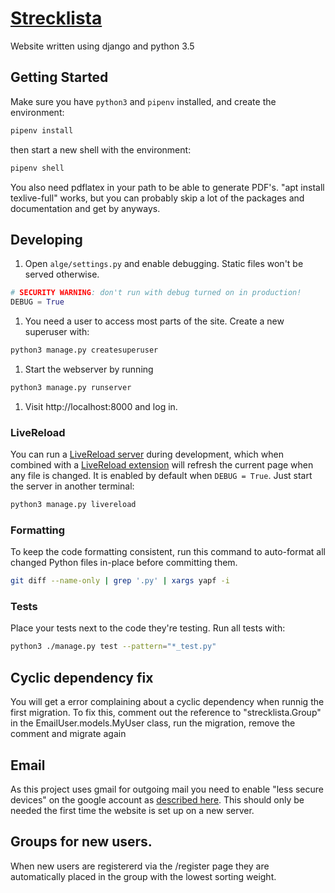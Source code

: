# [Strecklista](http://streque.se)

Website written using django and python 3.5


## Getting Started
Make sure you have `python3` and `pipenv` installed, and create the environment:
```sh
pipenv install
```
then start a new shell with the environment:
```sh
pipenv shell
```

You also need pdflatex in your path to be able to generate PDF's.
"apt install texlive-full" works, but you can probably skip a lot of the
packages and documentation and get by anyways.

## Developing
1. Open `alge/settings.py` and enable debugging. Static files won't be served otherwise.
```py
# SECURITY WARNING: don't run with debug turned on in production!
DEBUG = True
```

1. You need a user to access most parts of the site. Create a new superuser with:
```sh
python3 manage.py createsuperuser
```

1. Start the webserver by running
```sh
python3 manage.py runserver
```

1. Visit http://localhost:8000 and log in.

### LiveReload
You can run a [LiveReload server](https://github.com/tjwalch/django-livereload-server)
during development, which when combined with a [LiveReload extension](https://chrome.google.com/webstore/detail/livereload/jnihajbhpnppcggbcgedagnkighmdlei?utm_source=chrome-app-launcher-info-dialog)
will refresh the current page when any file is changed. It is enabled by
default when `DEBUG = True`. Just start the server in another terminal:

```sh
python3 manage.py livereload
```

### Formatting
To keep the code formatting consistent, run this command to auto-format all
changed Python files in-place before committing them.

```sh
git diff --name-only | grep '.py' | xargs yapf -i
```

### Tests
Place your tests next to the code they're testing. Run all tests with:

```sh
python3 ./manage.py test --pattern="*_test.py"
```

## Cyclic dependency fix
You will get a error complaining about a cyclic dependency when runnig the
first migration. To fix this, comment out the reference to "strecklista.Group"
in the EmailUser.models.MyUser class, run the migration, remove the comment and
migrate again

## Email
As this project uses gmail for outgoing mail you need to enable "less secure
devices" on the google account as [described here](http://stackoverflow.com/questions/26697565/django-smtpauthenticationerror).
This should only be needed the first time the website is set up on a new server.

## Groups for new users.
When new users are registererd via the /register page they are automatically
placed in the group with the lowest sorting weight.
